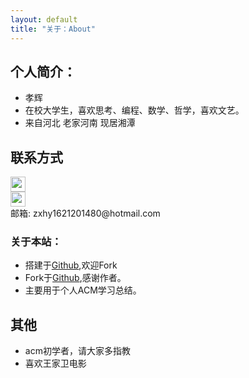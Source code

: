 ```yaml
---
layout: default
title: "关于：About"
---
```


## 个人简介：

* 孝辉
* 在校大学生，喜欢思考、编程、数学、哲学，喜欢文艺。
* 来自河北 老家河南 现居湘潭

## 联系方式

<p class="contact">
 <a href="http://www.zhihu.com/people/zxhyxiao" title="知乎联系我"><img src="http://www.zhihu.com/favicon.ico" width="24" height="24" style="display:inline-block;vertical-align:middle"></a><br/>
 <a href="https://github.com/zxhyxiao" title="Github联系我"><img src="http://www.github.com/favicon.ico" width="24" height="24" style="display:inline-block;vertical-align:middle"></a><br/>
邮箱: zxhy1621201480@hotmail.com
</p>

### 关于本站：

* 搭建于[Github](https://github.com/zxhyxiao/.github.io),欢迎Fork
* Fork于[Github](https://github.com/EZLippi/EZLippi.github.io),感谢作者。
* 主要用于个人ACM学习总结。

## 其他
* acm初学者，请大家多指教
* 喜欢王家卫电影
